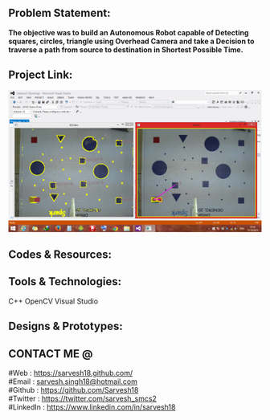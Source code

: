 Problem Statement:
------------------
**The objective was to build an Autonomous Robot capable of Detecting squares, circles, triangle using Overhead Camera and take a Decision to traverse a path from source to destination in Shortest Possible Time.**


Project Link:
-------------
![Drishti](https://github.com/Sarvesh18/Image-Processing/blob/master/Drishti%20(Genero15)/Drishti_.png)


Codes & Resources:
------------------


Tools & Technologies:
---------------------
C++
OpenCV
Visual Studio


Designs & Prototypes:
---------------------


CONTACT ME @ 
------------
#Web : https://sarvesh18.github.com/ <br>
#Email : sarvesh.singh18@hotmail.com <br/>
#Github : https://github.com/Sarvesh18 <br/>
#Twitter : https://twitter.com/sarvesh_smcs2 <br/>
#LinkedIn : https://www.linkedin.com/in/sarvesh18 <br/>
